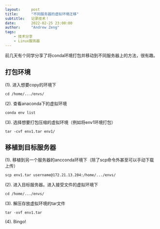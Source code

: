```yaml
---
layout:     post
title:      "不同服务器的虚拟环境迁移"
subtitle:   记录技术！
date:       2022-02-25 23:00:00
author:     "Andrew Zeng"
tags:
    - 技术分享
    - Linux服务器
---
```


前几天有个同学分享了将conda环境打包并移动到不同服务器上的方法，很有趣。

## 打包环境

(1). 进入想要copy的环境下

```shell
cd /home/.../envs/
```

(2). 查看anaconda下的虚拟环境

```shell
conda env list
```

(3). 选择想要打包压缩的虚拟环境（例如将env1环境打包）

```
tar -cvf env1.tar env1/
```

## 移植到目标服务器

(1). 移植到另一个服务器的ancconda环境下（除了scp命令外甚至可以手动下载上传）

```
scp env1.tar username@172.21.13.204:/home/.../envs/
```

(2). 进入目标服务器。进入接受文件的虚拟环境下

```shell
cd /home/.../envs/
```

(3). 解压存放虚拟环境的tar文件

```shell
tar -xvf env1.tar
```

(4). Bingo!







